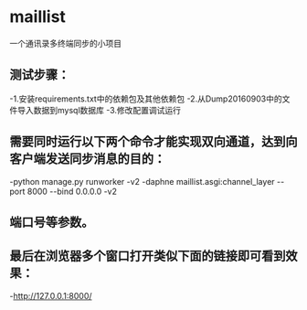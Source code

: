 # maillist
一个通讯录多终端同步的小项目

## 测试步骤：
-1.安装requirements.txt中的依赖包及其他依赖包
-2.从Dump20160903中的文件导入数据到mysql数据库
-3.修改配置调试运行

## 需要同时运行以下两个命令才能实现双向通道，达到向客户端发送同步消息的目的：
-python manage.py runworker -v2
-daphne maillist.asgi:channel_layer --port 8000 --bind 0.0.0.0 -v2
## 端口号等参数。

## 最后在浏览器多个窗口打开类似下面的链接即可看到效果：
-http://127.0.0.1:8000/
